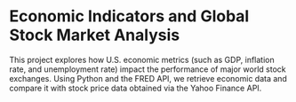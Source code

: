 # Economic Indicators and Global Stock Market Analysis
This project explores how U.S. economic metrics (such as GDP, inflation rate, and unemployment rate) impact the performance of major world stock exchanges. Using Python and the FRED API, we retrieve economic data and compare it with stock price data obtained via the Yahoo Finance API.
